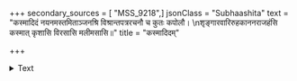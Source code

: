 +++
secondary_sources = [ "MSS_9218",]
jsonClass = "Subhaashita"
text = "कस्मादिदं नयनमस्तमिताञ्जनश्रि विश्रान्तपत्ररचनौ च कुतः कपोलौ।  \nशृङ्गारवारिरुहकाननराजहंसि कस्मात् कृशासि विरसासि मलीमसासि॥"
title = "कस्मादिदम्"

+++

<details><summary>Text</summary>

कस्मादिदं नयनमस्तमिताञ्जनश्रि विश्रान्तपत्ररचनौ च कुतः कपोलौ।  
शृङ्गारवारिरुहकाननराजहंसि कस्मात् कृशासि विरसासि मलीमसासि॥
</details>
